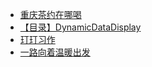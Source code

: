 + [重庆茶约在哪喝](https://www.jianshu.com/p/bb9c9173989d)
+ [【目录】DynamicDataDisplay](https://www.jianshu.com/p/ef044e1ad878)
+ [玎玎习作](https://www.jianshu.com/p/c325325090c8)
+ [一路向着温暖出发](https://www.jianshu.com/p/f98c44e41780)
